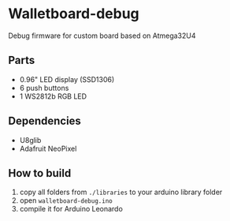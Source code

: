 # Walletboard-debug
Debug firmware for custom board based on Atmega32U4

## Parts
 - 0.96" LED display (SSD1306)
 - 6 push buttons
 - 1 WS2812b RGB LED

## Dependencies
 - U8glib
 - Adafruit NeoPixel

## How to build
 1. copy all folders from `./libraries` to your arduino library folder
 2. open `walletboard-debug.ino`
 3. compile it for Arduino Leonardo
